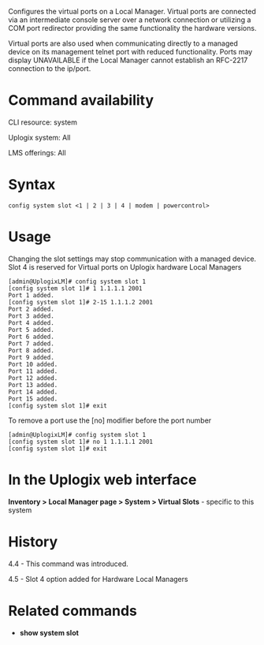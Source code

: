 <!-- 5.4 -->

Configures the virtual ports on a Local Manager.  Virtual ports are connected via an intermediate console server over a network connection or utilizing a COM port redirector providing the same functionality the hardware versions.

Virtual ports are also used when communicating directly to a managed device on its management telnet port with reduced functionality. Ports may display UNAVAILABLE if the Local Manager cannot establish an RFC-2217 connection to the ip/port.

# Command availability 

CLI resource: system

Uplogix system: All

LMS offerings: All

# Syntax 

```
config system slot <1 | 2 | 3 | 4 | modem | powercontrol>
```

# Usage 

Changing the slot settings may stop communication with a managed device.  Slot 4 is reserved for Virtual ports on Uplogix hardware Local Managers

```
[admin@UplogixLM]# config system slot 1
[config system slot 1]# 1 1.1.1.1 2001
Port 1 added.
[config system slot 1]# 2-15 1.1.1.2 2001
Port 2 added.
Port 3 added.
Port 4 added.
Port 5 added.
Port 6 added.
Port 7 added.
Port 8 added.
Port 9 added.
Port 10 added.
Port 11 added.
Port 12 added.
Port 13 added.
Port 14 added.
Port 15 added.
[config system slot 1]# exit
```
To remove a port use the [no] modifier before the port number 


```
[admin@UplogixLM]# config system slot 1
[config system slot 1]# no 1 1.1.1.1 2001
[config system slot 1]# exit
```

# In the Uplogix web interface 

**Inventory > Local Manager page > System > Virtual Slots** - specific to this system

# History 

4.4 - This command was introduced.

4.5 - Slot 4 option added for Hardware Local Managers

# Related commands 

- **show system slot**
